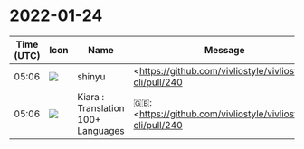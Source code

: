 # 2022-01-24

|Time (UTC)|Icon|Name|Message|
|---|---|---|---|
|05:06|![](https://avatars.slack-edge.com/2018-04-27/354445776386_e258f5ed5ba887b08668_72.jpg)|shinyu|<https://github.com/vivliostyle/vivliostyle-cli/pull/240|feat: Set ReadingDirection in output PDF> 、`readingProgression`はconfigの設定だけにしました。再レビューお願いします `@spring-raining`<br>これと <https://github.com/vivliostyle/vivliostyle-cli/pull/242 |fix: Correct "title" to "name" in publication.json readingOrder> と vfmの1.2.1への更新を入れて、CLI v4.7.0 をリリースするとよいかと思います。そのまえに Vivliostyle.jsを ~v2.13.1~ v2.14.0 にします。<br><blockquote><https://github.com/vivliostyle/vivliostyle-cli/pull/240|#240 feat: Set ReadingDirection in output PDF></blockquote>|
|05:06|![](https://avatars.slack-edge.com/2021-08-02/2324149410423_2aa7423c4133ecb9f168_72.png)|Kiara : Translation 100+ Languages|🇬🇧: <https://github.com/vivliostyle/vivliostyle-cli/pull/240 | feat: Set ReadingDirection in output PDF>, `readingProgression` is only set to config. Please re-review<br>With this and <https://github.com/vivliostyle/vivliostyle-cli/pull/242 | fix: Correct "title" to "name" in publication.json readingOrder> and an update to vfm 1.2.1, I'd like to release CLI v4.7.0. Before that, make Vivliostyle.js v2.13.1.|
